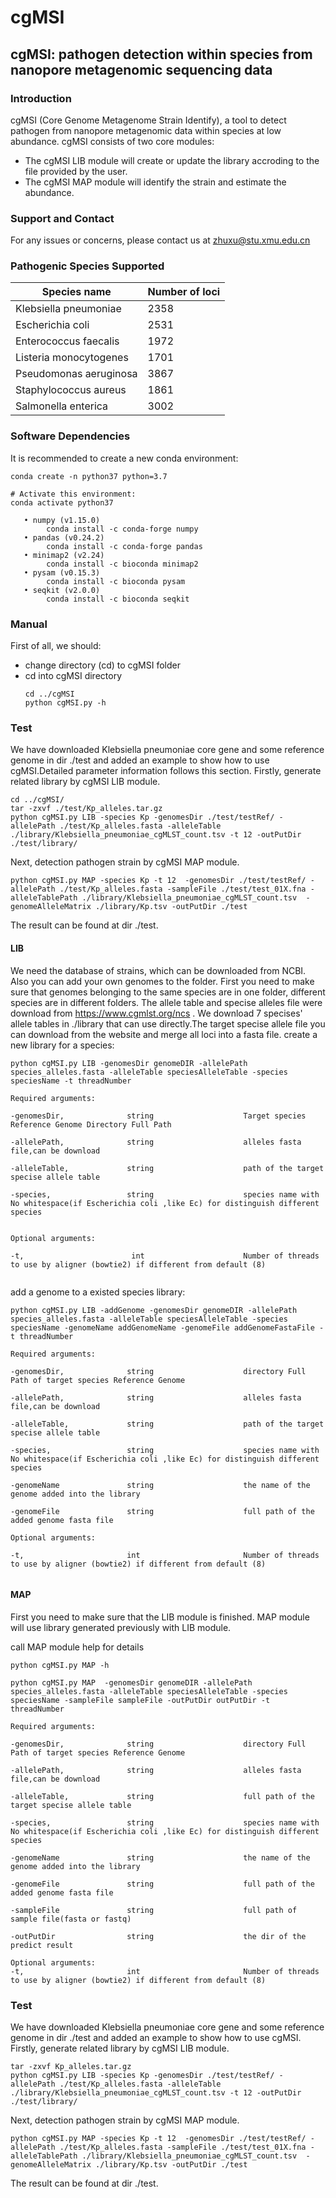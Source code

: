 # cgMSI
## cgMSI: pathogen detection within species from nanopore metagenomic sequencing data
### Introduction
cgMSI (Core Genome Metagenome Strain Identify), a tool to detect pathogen from nanopore metagenomic data within species at low abundance. 
 cgMSI consists of two core modules:
- The cgMSI LIB module will create or update the library accroding to the file provided by the user. 
- The cgMSI MAP module will  identify the strain and estimate the abundance.


### Support and Contact
For any issues or concerns, please contact us at zhuxu@stu.xmu.edu.cn
 

### Pathogenic Species Supported
Species name | Number of loci
-|-
Klebsiella pneumoniae | 2358
Escherichia coli| 2531
Enterococcus faecalis | 1972
Listeria monocytogenes | 1701
Pseudomonas aeruginosa | 3867
Staphylococcus aureus| 1861
Salmonella enterica | 3002

### Software Dependencies
It is recommended to create a new conda environment:
```
conda create -n python37 python=3.7

# Activate this environment:
conda activate python37
```
       • numpy (v1.15.0)
            conda install -c conda-forge numpy
       • pandas (v0.24.2)
            conda install -c conda-forge pandas
       • minimap2 (v2.24)
            conda install -c bioconda minimap2
       • pysam (v0.15.3)
            conda install -c bioconda pysam 
       • seqkit (v2.0.0)
            conda install -c bioconda seqkit 
### Manual
First of all, we should:
- change directory (cd) to cgMSI folder
- cd into cgMSI directory 
  ```
  cd ../cgMSI
  python cgMSI.py -h
  ```           
### Test
We have downloaded Klebsiella pneumoniae core gene and some reference genome in dir ./test and  added an example to show how to use cgMSI.Detailed parameter information follows this section.
Firstly, generate related library by cgMSI LIB module.

  ```
  cd ../cgMSI/
  tar -zxvf ./test/Kp_alleles.tar.gz
  python cgMSI.py LIB -species Kp -genomesDir ./test/testRef/ -allelePath ./test/Kp_alleles.fasta -alleleTable ./library/Klebsiella_pneumoniae_cgMLST_count.tsv -t 12 -outPutDir ./test/library/
  ```
 Next, detection pathogen strain by cgMSI MAP module.
   ```
  python cgMSI.py MAP -species Kp -t 12  -genomesDir ./test/testRef/ -allelePath ./test/Kp_alleles.fasta -sampleFile ./test/test_01X.fna -alleleTablePath ./library/Klebsiella_pneumoniae_cgMLST_count.tsv  -genomeAlleleMatrix ./library/Kp.tsv -outPutDir ./test
  ```
  The result can be found at dir ./test.
 

#### LIB
We need the database of strains, which can be downloaded from NCBI. Also you can add your own genomes to the folder. First you need to make sure that 
genomes belonging to the same species are in one folder, different species are in different folders.  The allele table  and specise alleles file were download from https://www.cgmlst.org/ncs . We download 7 specises' allele tables in ./library that can use directly.The target specise allele file you
can download from the website and merge all loci into a fasta file.
create a new library for a species:
```
python cgMSI.py LIB -genomesDir genomeDIR -allelePath species_alleles.fasta -alleleTable speciesAlleleTable -species speciesName -t threadNumber 

Required arguments:

-genomesDir,              string                    Target species Reference Genome Directory Full Path 

-allelePath,              string                    alleles fasta file,can be download 

-alleleTable,             string                    path of the target specise allele table 

-species,                 string                    species name with No whitespace(if Escherichia coli ,like Ec) for distinguish different species


Optional arguments:

-t,                        int                      Number of threads to use by aligner (bowtie2) if different from default (8)
                    
```

add a genome to a existed species library:
```
python cgMSI.py LIB -addGenome -genomesDir genomeDIR -allelePath species_alleles.fasta -alleleTable speciesAlleleTable -species speciesName -genomeName addGenomeName -genomeFile addGenomeFastaFile -t threadNumber 

Required arguments:

-genomesDir,              string                    directory Full Path of target species Reference Genome  

-allelePath,              string                    alleles fasta file,can be download 

-alleleTable,             string                    path of the target specise allele table 

-species,                 string                    species name with No whitespace(if Escherichia coli ,like Ec) for distinguish different species

-genomeName               string                    the name of the genome added into the library

-genomeFile               string                    full path of the added genome fasta file

Optional arguments:

-t,                       int                       Number of threads to use by aligner (bowtie2) if different from default (8)
     
```

#### MAP
First you need to make sure that the LIB module is finished. MAP module will use library generated previously with LIB module.

call MAP module help for details

```
python cgMSI.py MAP -h

python cgMSI.py MAP  -genomesDir genomeDIR -allelePath species_alleles.fasta -alleleTable speciesAlleleTable -species speciesName -sampleFile sampleFile -outPutDir outPutDir -t threadNumber 

Required arguments:

-genomesDir,              string                    directory Full Path of target species Reference Genome  

-allelePath,              string                    alleles fasta file,can be download 

-alleleTable,             string                    full path of the target specise allele table 

-species,                 string                    species name with No whitespace(if Escherichia coli ,like Ec) for distinguish different species

-genomeName               string                    the name of the genome added into the library

-genomeFile               string                    full path of the added genome fasta file

-sampleFile               string                    full path of sample file(fasta or fastq)

-outPutDir                string                    the dir of the predict result

Optional arguments:
-t,                       int                       Number of threads to use by aligner (bowtie2) if different from default (8)

```

### Test
We have downloaded Klebsiella pneumoniae core gene and some reference genome in dir ./test and  added an example to show how to use cgMSI.
Firstly, generate related library by cgMSI LIB module.

  ```
  tar -zxvf Kp_alleles.tar.gz
  python cgMSI.py LIB -species Kp -genomesDir ./test/testRef/ -allelePath ./test/Kp_alleles.fasta -alleleTable ./library/Klebsiella_pneumoniae_cgMLST_count.tsv -t 12 -outPutDir ./test/library/
  ```
 Next, detection pathogen strain by cgMSI MAP module.
   ```
  python cgMSI.py MAP -species Kp -t 12  -genomesDir ./test/testRef/ -allelePath ./test/Kp_alleles.fasta -sampleFile ./test/test_01X.fna -alleleTablePath ./library/Klebsiella_pneumoniae_cgMLST_count.tsv  -genomeAlleleMatrix ./library/Kp.tsv -outPutDir ./test
  ```
  The result can be found at dir ./test.
